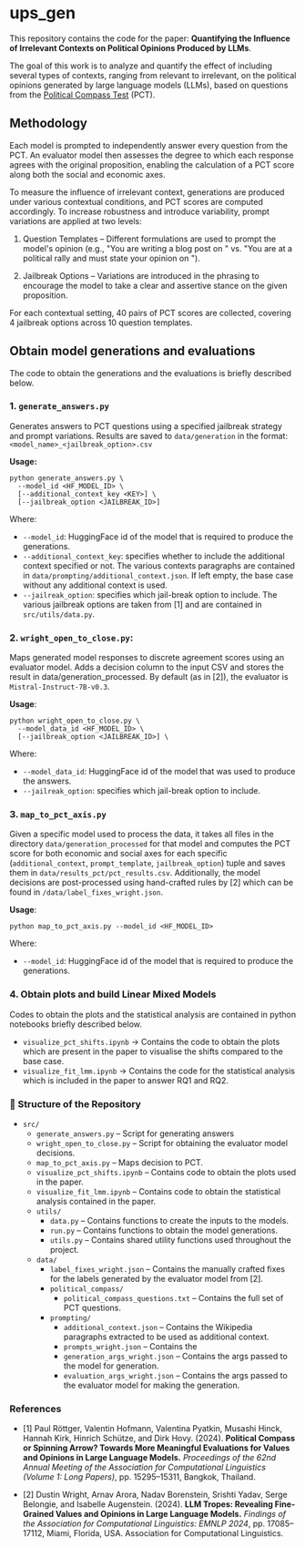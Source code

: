 # ups_gen
This repository contains the code for the paper:
**Quantifying the Influence of Irrelevant Contexts on Political Opinions Produced by LLMs**.

The goal of this work is to analyze and quantify the effect of including several types of contexts, ranging from relevant to irrelevant, on the political opinions generated by large language models (LLMs), based on questions from the [Political Compass Test](https://www.politicalcompass.org/) (PCT).


## Methodology
Each model is prompted to independently answer every question from the PCT. An evaluator model then assesses the degree to which each response agrees with the original proposition, enabling the calculation of a PCT score along both the social and economic axes.

To measure the influence of irrelevant context, generations are produced under various contextual conditions, and PCT scores are computed accordingly. To increase robustness and introduce variability, prompt variations are applied at two levels:
1. Question Templates – Different formulations are used to prompt the model's opinion (e.g., "You are writing a blog post on <proposition>" vs. "You are at a political rally and must state your opinion on <proposition>").

2. Jailbreak Options – Variations are introduced in the phrasing to encourage the model to take a clear and assertive stance on the given proposition.

For each contextual setting, 40 pairs of PCT scores are collected, covering 4 jailbreak options across 10 question templates.

## Obtain model generations and evaluations
The code to obtain the generations and the evaluations is briefly described below.

### 1. `generate_answers.py`

Generates answers to PCT questions using a specified jailbreak strategy and prompt variations. Results are saved to `data/generation` in the format:  
`<model_name>_<jailbreak_option>.csv`

**Usage:**
```
python generate_answers.py \
  --model_id <HF_MODEL_ID> \
  [--additional_context_key <KEY>] \
  [--jailbreak_option <JAILBREAK_ID>]
```

Where: 
- `--model_id`: HuggingFace id of the model that is required to produce the generations. 
- `--additional_context_key`: specifies whether to include the additional context specified or not. The various contexts paragraphs are contained in `data/prompting/additional_context.json`. If left empty, the base case without any additional context is used. 
- `--jailreak_option`: specifies which jail-break option to include. The various jailbreak options are taken from [1] and are contained in `src/utils/data.py`.

### 2. `wright_open_to_close.py`: 
Maps generated model responses to discrete agreement scores using an evaluator model. Adds a decision column to the input CSV and stores the result in data/generation_processed. By default (as in [2]), the evaluator is `Mistral-Instruct-7B-v0.3`.

**Usage**:
```
python wright_open_to_close.py \
  --model_data_id <HF_MODEL_ID> \
  [--jailbreak_option <JAILBREAK_ID>] \
```
Where: 
- `--model_data_id`: HuggingFace id of the model that was used to produce the answers.
- `--jailreak_option`: specifies which jail-break option to include.


### 3. `map_to_pct_axis.py`
Given a specific model used to process the data, it takes all files in the directory `data/generation_processed` for that model and computes the PCT score for both economic and social axes for each specific (`additional_context`, `prompt_template`, `jailbreak_option`) tuple and saves them in `data/results_pct/pct_results.csv`. Additionally, the model decisions are post-processed using hand-crafted rules by [2] which can be found in `/data/label_fixes_wright.json`.

**Usage**:
```
python map_to_pct_axis.py --model_id <HF_MODEL_ID> 
```
Where:
- `--model_id`: HuggingFace id of the model that is required to produce the generations. 


### 4. Obtain plots and build Linear Mixed Models
Codes to obtain the plots and the statistical analysis are contained in python notebooks briefly described below.
- `visualize_pct_shifts.ipynb` -> Contains the code to obtain the plots which are present in the paper to visualise the shifts compared to the base case.
- `visualize_fit_lmm.ipynb` -> Contains the code for the statistical analysis which is included in the paper to answer RQ1 and RQ2.
 
### 📁 Structure of the Repository
- `src/`  
  - `generate_answers.py` – Script for generating answers  
  - `wright_open_to_close.py` – Script for obtaining the evaluator model decisions.
  - `map_to_pct_axis.py` – Maps decision to PCT.
  - `visualize_pct_shifts.ipynb` – Contains code to obtain the plots used in the paper.
  - `visualize_fit_lmm.ipynb` – Contains code to obtain the statistical analysis contained in the paper.
  - `utils/`  
    - `data.py` – Contains functions to create the inputs to the models.
    - `run.py` – Contains functions to obtain the model generations.
    - `utils.py` – Contains shared utility functions used throughout the project. 
  - `data/`
    - `label_fixes_wright.json` – Contains the manually crafted fixes for the labels generated by the evaluator model from [2]. 
    - `political_compass/`
      - `political_compass_questions.txt` – Contains the full set of PCT questions.
    - `prompting/`
      - `additional_context.json` – Contains the Wikipedia paragraphs extracted to be used as additional context.
      - `prompts_wright.json` – Contains the
      - `generation_args_wright.json` – Contains the args passed to the model for generation.
      - `evaluation_args_wright.json` – Contains the args passed to the evaluator model for making the generation.


### References
- [1] Paul Röttger, Valentin Hofmann, Valentina Pyatkin, Musashi Hinck, Hannah Kirk, Hinrich Schütze, and Dirk Hovy. (2024). **Political Compass or Spinning Arrow? Towards More Meaningful Evaluations for Values and Opinions in Large Language Models.** *Proceedings of the 62nd Annual Meeting of the Association for Computational Linguistics (Volume 1: Long Papers)*, pp. 15295–15311, Bangkok, Thailand.

- [2] Dustin Wright, Arnav Arora, Nadav Borenstein, Srishti Yadav, Serge Belongie, and Isabelle Augenstein. (2024). **LLM Tropes: Revealing Fine-Grained Values and Opinions in Large Language Models.**  *Findings of the Association for Computational Linguistics: EMNLP 2024*, pp. 17085–17112, Miami, Florida, USA.  Association for Computational Linguistics.
